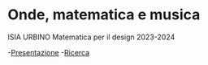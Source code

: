 # Onde, matematica e musica
ISIA URBINO
Matematica per il design 
2023-2024


-[Presentazione](https://veronicaridolfi.github.io/Onde/presentazione/)
-[Ricerca](https://veronicaridolfi.github.io/Onde/ricerca/)  
